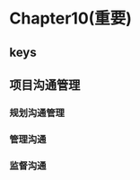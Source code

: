 <!--
 * @Author: your name
 * @Date: 2020-09-22 09:19:41
 * @LastEditTime: 2020-10-23 16:43:08
 * @LastEditors: Please set LastEditors
 * @Description: In User Settings Edit
 * @FilePath: \PMP\知识点\Chapter6\index.md
-->

# Chapter10(重要)

## keys

## 项目沟通管理

### 规划沟通管理

### 管理沟通

### 监督沟通
